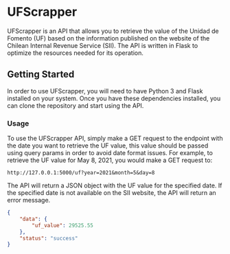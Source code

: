 # UFScrapper

UFScrapper is an API that allows you to retrieve the value of the Unidad de Fomento (UF) based on the information published on the website of the Chilean Internal Revenue Service (SII). The API is written in Flask to optimize the resources needed for its operation.

## Getting Started

In order to use UFScrapper, you will need to have Python 3 and Flask installed on your system. Once you have these dependencies installed, you can clone the repository and start using the API.

### Usage

To use the UFScrapper API, simply make a GET request to the endpoint with the date you want to retrieve the UF value, this value should be passed using query params in order to avoid date format issues. For example, to retrieve the UF value for May 8, 2021, you would make a GET request to:

```
http://127.0.0.1:5000/uf?year=2021&month=5&day=8
```

The API will return a JSON object with the UF value for the specified date. If the specified date is not available on the SII website, the API will return an error message.

```json
{
    "data": {
        "uf_value": 29525.55
    },
    "status": "success"
}
```

